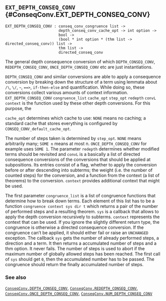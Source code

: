 ## `EXT_DEPTH_CONSEQ_CONV` {#ConseqConv.EXT_DEPTH_CONSEQ_CONV}


```
EXT_DEPTH_CONSEQ_CONV : conseq_conv_congruence list ->
                        depth_conseq_conv_cache_opt -> int option ->
                        bool ->
                        (bool * int option * (thm list -> directed_conseq_conv)) list ->
                        thm list ->
                        directed_conseq_conv
```



The general depth consequence conversion of which
`DEPTH_CONSEQ_CONV`, `REDEPTH_CONSEQ_CONV`, `ONCE_DEPTH_CONSEQ_CONV` etc
are just instantiations.


`DEPTH_CONSEQ_CONV` and similar conversions are able to apply a
consequence conversion by breaking down the structure of a term using
lemmata about `/\`, `\/`, `~`, `==>`, `if-then-else` and quantification.
While doing so, these conversions collect various amounts of context information.
`EXT_DEPTH_CONSEQ_CONV` `congruence_list` `cache_opt` `step_opt`
`redepth` `convL` `context` is the function used by these other
depth conversions. For this purpose, the

`cache_opt` determines which cache to use: `NONE` means no caching; a standard
cache that stores everything is configured by
`CONSEQ_CONV_default_cache_opt`.

The number of steps taken is determined by `step_opt`. `NONE` means
arbitrarily many; `SOME n` means at most n. `ONCE_DEPTH_CONSEQ_CONV`
for example uses `SOME 1`. The parameter `redepth` determines whether
modified terms should be revisited and `convL` is a basically a list
of directed consequence conversions of the conversions that should be
applied at subpositions. Its entries consist of a flag, whether to
apply the conversion before or after descending into subterms; the
weight (i.e. the number of counted steps) for the conversion, and a
function from the context (a list of theorems) to the conversion.
`context` provides additional context that might be used.

The first parameter `congruence_list` is a list of congruence functions that
determine how to break down terms. Each element of this list has to be
a function `congruence context sys dir t` which returns a pair of the
number of performed steps and a resulting theorem. `sys` is a callback
that allows to apply the depth conversion recursively to
subterms. `context` represents the context that can be used. If you ignore the
slightly different return type, the congruence is otherwise a directed consequence
conversion. If the congruence can’t be applied, it should either fail
or raise an `UNCHANGED` exception. The callback `sys` gets the number
of already performed steps, a direction and a term. It then returns a
accumulated number of steps and a thm option. It never fails. The
number of steps is used to abort if the maximum number of globally
allowed steps has been reached. The first call of `sys` should get
`0`, then the accumulated number has to be passed. The congruence
should return the finally accumulated number of steps.

### See also

[`ConseqConv.DEPTH_CONSEQ_CONV`](#ConseqConv.DEPTH_CONSEQ_CONV), [`ConseqConv.REDEPTH_CONSEQ_CONV`](#ConseqConv.REDEPTH_CONSEQ_CONV), [`ConseqConv.ONCE_DEPTH_CONSEQ_CONV`](#ConseqConv.ONCE_DEPTH_CONSEQ_CONV), [`ConseqConv.NUM_DEPTH_CONSEQ_CONV`](#ConseqConv.NUM_DEPTH_CONSEQ_CONV)

